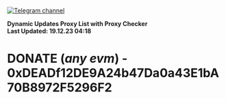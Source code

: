 [![Telegram channel](https://img.shields.io/endpoint?url=https://runkit.io/damiankrawczyk/telegram-badge/branches/master?url=https://t.me/n4z4v0d)](https://t.me/n4z4v0d) 

**Dynamic Updates Proxy List with Proxy Checker**  
**Last Updated: 19.12.23 04:18**

# DONATE (_any evm_) - 0xDEADf12DE9A24b47Da0a43E1bA70B8972F5296F2
